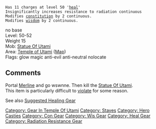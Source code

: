 `Has 11 charges at level 50 '`[`heal`](Heal_(spell).md "wikilink")`'`  
`Insignificantly increases resistance to radiation continuous`  
`Modifies `[`constitution`](Constitution.md "wikilink")` by 2 continuous.`  
`Modifies `[`wisdom`](Wisdom.md "wikilink")` by 2 continuous.`

no base  
Level: 50-52  
Weight 15  
Mob: [Statue Of Utami](Statue_Of_Utami "wikilink")  
Area: [Temple of Utami](:Category:_Temple_Of_Utami.md "wikilink")
([Map](Temple_Of_Utami_Map.md "wikilink"))  
Flags: glow magic anti-evil anti-neutral nolocate  

## Comments

Portal [Merline](Merline "wikilink") and go wswnne. Then kill the
[Statue Of Utami](Statue_Of_Utami "wikilink").  
This item is particularly difficult to [
violate](violation.md "wikilink") for some reason.

See also [Suggested Healing
Gear](Suggested_Spellcasting_Gear#Suggested_Healing_Gear.md "wikilink")

[Category: Gear In Temple Of
Utami](Category:_Gear_In_Temple_Of_Utami "wikilink") [Category:
Staves](Category:_Staves "wikilink") [Category: Hero
Casties](Category:_Hero_Casties "wikilink") [Category: Con
Gear](Category:_Con_Gear "wikilink") [Category: Wis
Gear](Category:_Wis_Gear "wikilink") [Category: Heal
Gear](Category:_Heal_Gear "wikilink") [Category: Radiation Resistance
Gear](Category:_Radiation_Resistance_Gear "wikilink")
